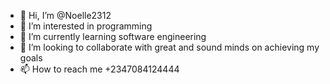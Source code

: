 - 👋 Hi, I’m @Noelle2312
- 👀 I’m interested in programming
- 🌱 I’m currently learning software engineering
- 💞️ I’m looking to collaborate with great and sound minds on achieving my goals
- 📫 How to reach me +2347084124444

<!---
Noelle2312/Noelle2312 is a ✨ special ✨ repository because its `README.md` (this file) appears on your GitHub profile.
You can click the Preview link to take a look at your changes.
--->
